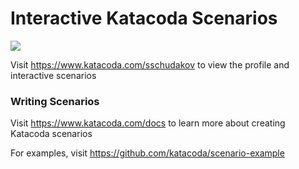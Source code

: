 # Interactive Katacoda Scenarios

[![](http://shields.katacoda.com/katacoda/sschudakov/count.svg)](https://www.katacoda.com/sschudakov "Get your profile on Katacoda.com")

Visit https://www.katacoda.com/sschudakov to view the profile and interactive scenarios

### Writing Scenarios
Visit https://www.katacoda.com/docs to learn more about creating Katacoda scenarios

For examples, visit https://github.com/katacoda/scenario-example
